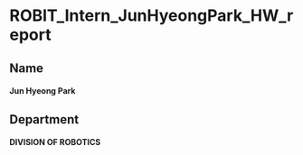 # ROBIT_Intern_JunHyeongPark_HW_report
## Name
#### Jun Hyeong Park
## Department
#### DIVISION OF ROBOTICS
